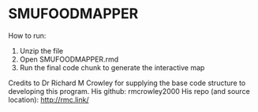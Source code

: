 # SMUFOODMAPPER

How to run:
1. Unzip the file
2. Open SMUFOODMAPPER.rmd
3. Run the final code chunk to generate the interactive map

Credits to Dr Richard M Crowley for supplying the base code structure to developing this program.
His github: rmcrowley2000
His repo (and source location): http://rmc.link/
